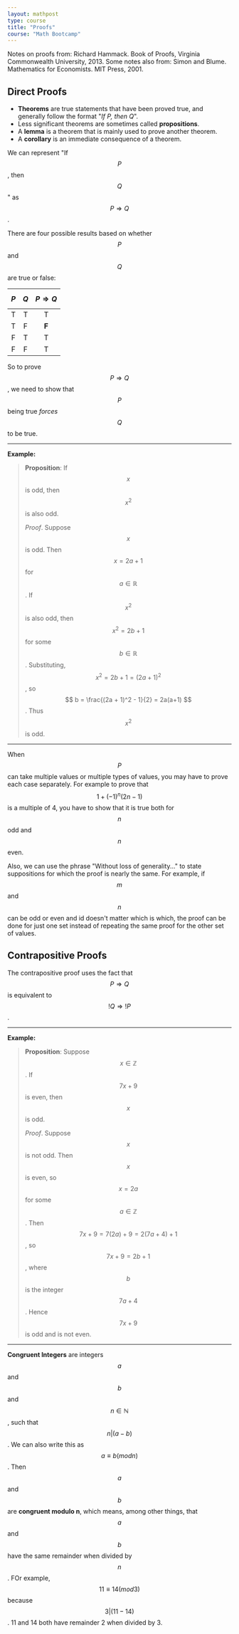```yaml
---
layout: mathpost
type: course
title: "Proofs"
course: "Math Bootcamp"
---
```


Notes on proofs from: Richard Hammack. Book of Proofs, Virginia Commonwealth University, 2013.
Some notes also from: Simon and Blume. Mathematics for Economists. MIT Press, 2001.

## Direct Proofs

* **Theorems** are true statements that have been proved true, and generally follow the format "*If P, then Q*".
* Less significant theorems are sometimes called **propositions**.
* A **lemma** is a theorem that is mainly used to prove another theorem.
* A **corollary** is an immediate consequence of a theorem.

We can represent "If $$ P $$, then $$ Q $$" as $$ P \Rightarrow Q $$.

There are four possible results based on whether $$ P $$ and $$ Q $$ are true or false:

| $$ P $$ | $$ Q $$ | $$ P \Rightarrow Q $$ |
| :-----: | :-----: | :-------------------: |
| T | T | T |
| T | F | **F** |
| F | T | T |
| F | F | T |

So to prove $$ P \Rightarrow Q $$, we need to show that $$ P $$ being true *forces* $$ Q $$ to be true.

___
**Example:**

> **Proposition**: If $$ x $$ is odd, then $$ x^2 $$ is also odd.
>
> *Proof*. Suppose $$ x $$ is odd. Then $$ x = 2a + 1 $$ for $$ a \in \mathbb{R} $$. If $$ x^2 $$ is also odd, then $$ x^2 = 2b + 1 $$ for some $$ b \in \mathbb{R} $$. Substituting, $$ x^2 = 2b + 1 = (2a + 1)^2 $$, so $$ b = \frac{(2a + 1)^2 - 1}{2} = 2a(a+1) $$. Thus $$ x^2 $$ is odd.

___

When $$ P $$ can take multiple values or multiple types of values, you may have to prove each case separately. For example to prove that $$ 1 + (-1)^n(2n - 1) $$ is a multiple of 4, you have to show that it is true both for $$ n $$ odd and $$ n $$ even.

Also, we can use the phrase "Without loss of generality..." to state suppositions for which the proof is nearly the same. For example, if $$ m $$ and $$ n $$ can be odd or even and id doesn't matter which is which, the proof can be done for just one set instead of repeating the same proof for the other set of values.


## Contrapositive Proofs
The contrapositive proof uses the fact that $$ P \Rightarrow Q $$ is equivalent to $$ !Q \Rightarrow !P $$.

___
**Example:**

> **Proposition**: Suppose $$ x \in \mathbb{Z} $$. If $$ 7x + 9 $$ is even, then $$ x $$ is odd.
>
> *Proof*. Suppose $$ x $$ is not odd. Then $$ x $$ is even, so $$ x = 2a $$ for some $$ a \in \mathbb{Z} $$. Then $$ 7x + 9 = 7(2a) + 9 = 2(7a + 4) + 1 $$, so $$ 7x + 9 = 2b + 1 $$, where $$ b $$ is the integer $$ 7a + 4 $$. Hence $$ 7x + 9 $$ is odd and is not even.

___

**Congruent Integers** are integers $$ a $$ and $$ b $$ and $$ n \in \mathbb{N} $$, such that $$ n \vert (a - b) $$. We can also write this as $$ a \equiv b (mod n) $$. Then $$ a $$ and $$ b $$ are **congruent modulo n**, which means, among other things, that $$ a $$ and $$b$$ have the same remainder when divided by $$n$$. FOr example, $$ 11 \equiv 14 (mod 3) $$ because $$ 3|(11 - 14) $$. 11 and 14 both have remainder 2 when divided by 3.
